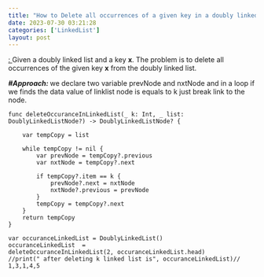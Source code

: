 ```yaml
---
title: "How to Delete all occurrences of a given key in a doubly linked list"
date: 2023-07-30 03:21:28
categories: ['LinkedList']
layout: post
---
```


<!-- wp:paragraph -->
<a href="https://www.geeksforgeeks.org/delete-occurrences-given-key-doubly-linked-list/" target="_blank" rel="noopener" title="">: </a>Given a doubly linked list and a key <strong>x</strong>. The problem is to delete all occurrences of the given key <strong>x</strong> from the doubly linked list.


<!-- /wp:paragraph -->

<!-- wp:paragraph -->
<strong><em>#Approach: </em></strong>we declare two variable prevNode and nxtNode and in a loop if we finds the data value of linklist node is equals to k just break link to the node.


<!-- /wp:paragraph -->

<!-- wp:code -->
<pre class="wp-block-code"><code lang="swift" class="language-swift">func deleteOccuranceInLinkedList(_ k: Int, _ list: DoublyLinkedListNode<Int>?) -> DoublyLinkedListNode<Int>? {
    
    var tempCopy = list
    
    while tempCopy != nil {
        var prevNode = tempCopy?.previous
        var nxtNode = tempCopy?.next

        if tempCopy?.item == k {
            prevNode?.next = nxtNode
            nxtNode?.previous = prevNode
        }
        tempCopy = tempCopy?.next
    }
    return tempCopy
}

var occuranceLinkedList = DoublyLinkedList<Int>()
occuranceLinkedList  = 
deleteOccuranceInLinkedList(2, occuranceLinkedList.head)
//print(" after deleting k linked list is", occuranceLinkedList)// 1,3,1,4,5</code></pre>
<!-- /wp:code -->
